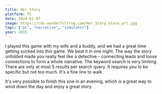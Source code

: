 ```yaml
---
title: Her Story
platform: PC
date: 2024-01-07
image: https://cdn.wonderfulfrog.com/Her_Story_store_art.jpg
tags: ["pc", "narrative", "simulator"]
year: 2015
---
```


I played this game with my wife and a buddy, and we had a great time getting sucked into this game. We beat it in one night. The way the story unfolded made you really feel like a detective - connecting leads and loose connections to form a whole narrative. The keyword search is very limiting. There are only at most 5 results per search query. It requires you to be specific but not too much. It's a fine line to walk.

It's very possible to finish this one in an evening, which is a great way to wind down the day and enjoy a great story.
